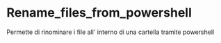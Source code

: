 # Rename_files_from_powershell
Permette di rinominare i file all' interno di una cartella tramite powershell
